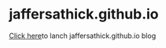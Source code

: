 # jaffersathick.github.io

[Click here](https://jaffersathick.github.io/)to lanch jaffersathick.github.io blog

